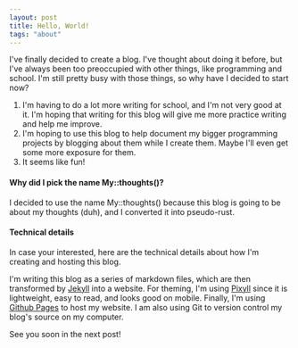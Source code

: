 ```yaml
---
layout: post
title: Hello, World!
tags: "about"
---
```

I've finally decided to create a blog. I've thought about doing it before, but I've always been too preoccupied with other things, like programming and school. I'm still pretty busy with those things, so why have I decided to start now?

1. I'm having to do a lot more writing for school, and I'm not very good at it. I'm hoping that writing for this blog will give me more practice writing and help me improve.
2. I'm hoping to use this blog to help document my bigger programming projects by blogging about them while I create them. Maybe I'll even get some more exposure for them.
3. It seems like fun!

#### Why did I pick the name My::thoughts()?
I decided to use the name My::thoughts() because this blog is going to be about my thoughts (duh), and I converted it into pseudo-rust.

#### Technical details
In case your interested, here are the technical details about how I'm creating and hosting this blog.

I'm writing this blog as a series of markdown files, which are then transformed by [Jekyll](http://jekyllrb.com/) into a website. For theming, I'm using [Pixyll](https://github.com/johnotander/pixyll) since it is lightweight, easy to read, and looks good on mobile. Finally, I'm using [Github Pages](https://pages.github.com) to host my website. I am also using Git to version control my blog's source on my computer.

See you soon in the next post!
